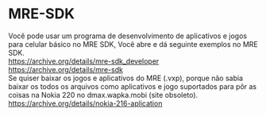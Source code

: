# MRE-SDK
Você pode usar um programa de desenvolvimento de aplicativos e jogos para celular básico no MRE SDK, Você abre e dá seguinte exemplos no MRE SDK.
<br>https://archive.org/details/mre-sdk_developer
<br>https://archive.org/details/mre-sdk
<br>Se quiser baixar os jogos e aplicativos do MRE (.vxp), porque não sabia baixar os todos os arquivos como aplicativos e jogo suportados para pôr as coisas na Nokia 220 no dmax.wapka.mobi (site obsoleto).
<br>https://archive.org/details/nokia-216-aplication

